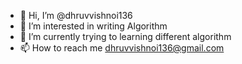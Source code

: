 - 👋 Hi, I’m @dhruvvishnoi136
- 👀 I’m interested in writing Algorithm
- 🌱 I’m currently trying to learning different algorithm
- 📫 How to reach me dhruvvishnoi136@gmail.com

<!---
dhruvvishnoi136/dhruvvishnoi136 is a ✨ special ✨ repository because its `README.md` (this file) appears on your GitHub profile.
You can click the Preview link to take a look at your changes.
--->
